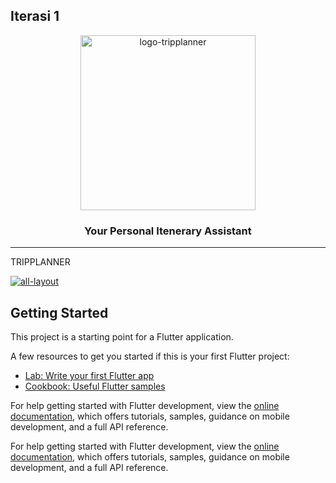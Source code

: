 
## Iterasi 1

<p align="center">
    <a href="#">
        <img align="center" width="280"  alt="logo-tripplanner" src="https://github.com/Halimp07/b3i-image/blob/main/logo/logo-full.png"/>
    </a>
</p>
<h3 align="center">Your Personal Itenerary Assistant</h3>
<hr>

TRIPPLANNER
>
<p>
    <a href="https://github.com/HomeLearner116/project_scrum_team">
        <img align="center" alt="all-layout" src="https://github.com/Halimp07/b3i-image/blob/main/layout/all-layout.png"/>
    </a>
</p>

## Getting Started

This project is a starting point for a Flutter application.

A few resources to get you started if this is your first Flutter project:

- [Lab: Write your first Flutter app](https://docs.flutter.dev/get-started/codelab)
- [Cookbook: Useful Flutter samples](https://docs.flutter.dev/cookbook)

For help getting started with Flutter development, view the
[online documentation](https://docs.flutter.dev/), which offers tutorials,
samples, guidance on mobile development, and a full API reference.


For help getting started with Flutter development, view the
[online documentation](https://docs.flutter.dev/), which offers tutorials,
samples, guidance on mobile development, and a full API reference.
